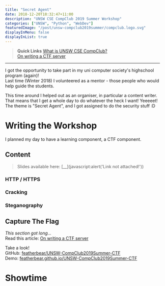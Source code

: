 ```yaml
---
title: "Secret Agent"
date: 2018-12-20T18:32:47+11:00
description: "UNSW CSE CompClub 2019 Summer Workshop"
categories: ["UNSW", "Python", "WebDev"]
featuredImage: "/post/unsw-compclub2019summer/compclub.logo.svg"
displayInMenu: false
displayInList: true
---
```

> **Quick Links**
[What is UNSW CSE CompClub?](https://www.csesoc.unsw.edu.au/teams/compclub/)  
[On writing a CTF server](../unsw-compclub2019summer-ctf)


---

I got the opportunity to take part in my uni computer society's highschool program (again)!  
Last time (Winter 2018) I volunteered as a mentor - those people who would help guide the students.  

This time around I helped out as an organiser, in particular a content writer.  
That means that I get a whole day to do whatever the heck I want! Yeeeeet!  
The theme is "Secret Agent", and I got assigned to do the security stuff :D  


# Writing the Workshop
I planned my day to have a learning component, a CTF component.

## Content
> Slides available here: [__](javascript:alert(\'Link not attached!\'))


### HTTP / HTTPS
### Cracking
### Steganography

## Capture The Flag
_This section got long..._  
Read this article: [On writing a CTF server](../unsw-compclub2019summer-ctf)  

Take a look!  
GitHub: [featherbear/UNSW-CompClub2019Summer-CTF](https://github.com/featherbear/UNSW-CompClub2019Summer-CTF)  
Demo: [featherbear.github.io/UNSW-CompClub2019Summer-CTF](https://featherbear.github.io/UNSW-CompClub2019Summer-CTF)

# Showtime
